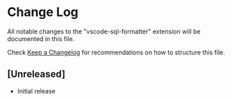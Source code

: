 # Change Log

All notable changes to the "vscode-sql-formatter" extension will be documented in this file.

Check [Keep a Changelog](http://keepachangelog.com/) for recommendations on how to structure this file.

## [Unreleased]

- Initial release